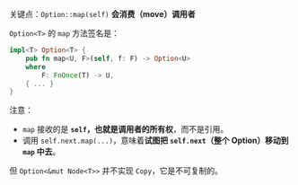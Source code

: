 关键点：`Option::map(self)` **会消费（move）调用者**

`Option<T>` 的 `map` 方法签名是：
```rust
impl<T> Option<T> {
    pub fn map<U, F>(self, f: F) -> Option<U>
    where
        F: FnOnce(T) -> U,
    { ... }
}
```
注意： 
- `map` 接收的是 **`self`，也就是调用者的所有权**，而不是引用。
- 调用 `self.next.map(...)`，意味着**试图把 `self.next`（整个 Option）移动到 `map` 中去**。

但 `Option<&mut Node<T>>` 并不实现 `Copy`，它是不可复制的。